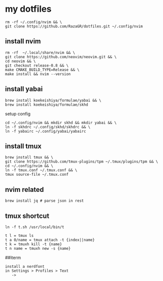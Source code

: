 # my dotfiles

```
rm -rf ~/.config/nvim && \
git clone https://github.com/RazaGR/dotfiles.git ~/.config/nvim
```
## install nvim
```
rm -rf  ~/.local/share/nvim && \
git clone https://github.com/neovim/neovim.git && \
cd neovim && \
git checkout release-0.8 && \
make CMAKE_BUILD_TYPE=Release && \
make install && nvim --version

```

## install yabai
```
brew install koekeishiya/formulae/yabai && \
brew install koekeishiya/formulae/skhd
```
setup config
```
cd ~/.config/nvim && mkdir skhd && mkdir yabai && \
ln -f skhdrc ~/.config/skhd/skhdrc && \
ln -f yabairc ~/.config/yabai/yabairc
```

## install tmux
```
brew install tmux && \
git clone https://github.com/tmux-plugins/tpm ~/.tmux/plugins/tpm && \
cd ~/.config/nvim && \
ln -f tmux.conf ~/.tmux.conf && \
tmux source-file ~/.tmux.conf 
```

## nvim related
```
brew install jq # parse json in rest
```

## tmux shortcut
```
ln -f t.sh /usr/local/bin/t 
```
```
t l = tmux ls
t a 0/name = tmux attach -t {index||name}
t k = tmuxh kill -t {name}
t n name = tmuxh new -s {name}

```
##iterm 

```
install a nerdfont 
in Settings > Profiles > Text
   -> 
```



